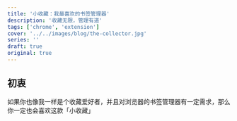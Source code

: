 ```yaml
---
title: '小收藏：我最喜欢的书签管理器'
description: '收藏无限，管理有道'
tags: ['chrome', 'extension']
cover: '../../images/blog/the-collector.jpg'
series: ''
draft: true
original: true
---
```


## 初衷

如果你也像我一样是个收藏爱好者，并且对浏览器的书签管理器有一定需求，那么你一定也会喜欢这款「小收藏」
